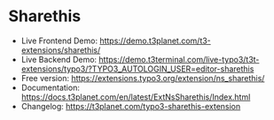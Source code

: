 # Sharethis

- Live Frontend Demo: https://demo.t3planet.com/t3-extensions/sharethis/
- Live Backend Demo: https://demo.t3terminal.com/live-typo3/t3t-extensions/typo3/?TYPO3_AUTOLOGIN_USER=editor-sharethis
- Free version: https://extensions.typo3.org/extension/ns_sharethis/
- Documentation: https://docs.t3planet.com/en/latest/ExtNsSharethis/Index.html
- Changelog: https://t3planet.com/typo3-sharethis-extension
